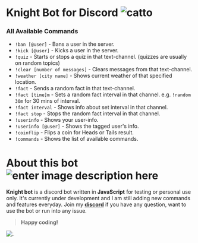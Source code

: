 # Knight Bot for Discord ![catto](https://discords.com/_next/image?url=https%3A%2F%2Fcdn.discordapp.com%2Femojis%2F859141921006813225.gif%3Fv%3D1&w=64&q=75)
### **All Available Commands**
 - `!ban [@user]` - Bans a user in the server.
 - `!kick [@user]` - Kicks a user in the server.
 - `!quiz` - Starts or stops a quiz in that text-channel. (quizzes are usually on random topics)
 - `!clear [number of messages]` - Clears messages from that text-channel.
 - `!weather [city name]` - Shows current weather of that specified location.
 - `!fact` - Sends a random fact in that text-channel.
 - `!fact [time]m` - Sets a random fact interval in that channel. e.g. `!random 30m` for 30 mins of interval.
 - `!fact interval` - Shows info about set interval in that channel.
 - `!fact stop` - Stops the random fact interval in that channel.
 - `!userinfo` - Shows your user-info.
 - `!userinfo [@user]` - Shows the tagged user's info.
 - `!coinflip` - Flips a coin for Heads or Tails result.
 - `!commands` - Shows the list of available commands.


# About this bot  ![enter image description here](https://discords.com/_next/image?url=https%3A%2F%2Fcdn.discordapp.com%2Femojis%2F517377342205722664.png%3Fv%3D1&w=64&q=75)

**Knight bot** is a discord bot written in **JavaScript** for testing or personal use only. It's currently under development and I am still adding new commands and features everyday. Join my [**discord**](https://discord.gg/eM93FsUJpa)  if you have any question, want to use the bot or run into any issue.


> **Happy coding!** 
> 
![.](https://discords.com/_next/image?url=https://cdn.discordapp.com/emojis/834449626303692800.png?v=1&w=64&q=75)
